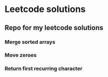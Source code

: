 # Leetcode solutions

## Repo for my leetcode solutions

### Merge sorted arrays

### Move zeroes

### Return first recurring character
